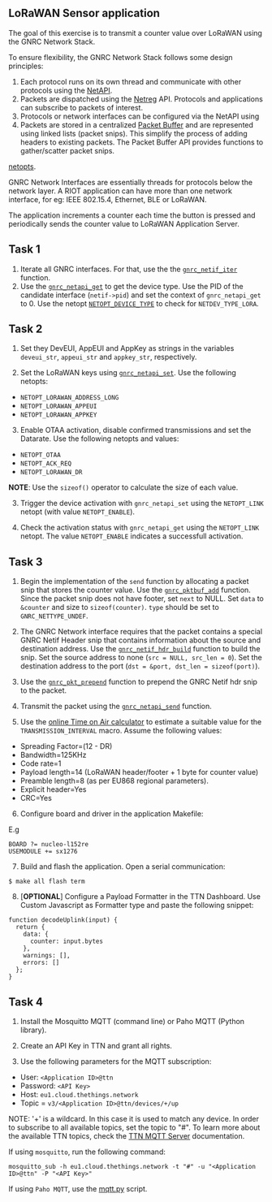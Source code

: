 ## LoRaWAN Sensor application

The goal of this exercise is to transmit a counter value over LoRaWAN
using the GNRC Network Stack.

To ensure flexibility, the GNRC Network Stack follows some design principles:
1. Each protocol runs on its own thread and communicate with other protocols
using the [NetAPI](https://doc.riot-os.org/group__net__gnrc__netapi.html).
2. Packets are dispatched using the [Netreg](https://doc.riot-os.org/group__net__gnrc__netreg.html) API. Protocols and applications can subscribe to packets of interest.
3. Protocols or network interfaces can be configured via the NetAPI using
4. Packets are stored in a centralized [Packet Buffer](https://doc.riot-os.org/group__net__gnrc__pktbuf.html) and are represented using linked lists (packet snips). This
simplify the process of adding headers to existing packets. The Packet Buffer
API provides functions to gather/scatter packet snips.

[netopts](https://doc.riot-os.org/group__net__netopt.html).

GNRC Network Interfaces are essentially threads for protocols below the network layer.
A RIOT application can have more than one network interface, for eg: IEEE 802.15.4,
Ethernet, BLE or LoRaWAN.

The application increments a counter each time the button is pressed and periodically
sends the counter value to LoRaWAN Application Server.

## Task 1
1. Iterate all GNRC interfaces. For that, use the the
   [`gnrc_netif_iter`](https://doc.riot-os.org/group__net__gnrc__netif.html#gaa58a468fb9e82d7107e229f0239c4e53)
   function.
2. Use the [`gnrc_netapi_get`](https://doc.riot-os.org/group__net__gnrc__netapi.html#ga891f61c6d9e2b1dee3930f9f852ba86a)
   to get the device type. Use the PID of the candidate interface (`netif->pid`) and set the context of `gnrc_netapi_get` to 0. Use the netopt
   [`NETOPT_DEVICE_TYPE`](https://doc.riot-os.org/group__net__netopt.html#gga19e30424c1ab107c9c84dc0cb29d9906a22423b24454d2cc25a395fd398505bf4) to check for `NETDEV_TYPE_LORA`.

## Task 2
1. Set they DevEUI, AppEUI and AppKey as strings in the variables `deveui_str`,
`appeui_str` and `appkey_str`, respectively.

2. Set the LoRaWAN keys using [`gnrc_netapi_set`](https://doc.riot-os.org/group__net__gnrc__netapi.html#ga88f71db0621dc9ce78d14664f5e23f4b). Use the following netopts:


- `NETOPT_LORAWAN_ADDRESS_LONG`
- `NETOPT_LORAWAN_APPEUI`
- `NETOPT_LORAWAN_APPKEY`

3. Enable OTAA activation, disable confirmed transmissions and set the Datarate.
Use the following netopts and values:

- `NETOPT_OTAA`
- `NETOPT_ACK_REQ`
- `NETOPT_LORAWAN_DR`

**NOTE**: Use the `sizeof()` operator to calculate the size of each value.

3. Trigger the device activation with `gnrc_netapi_set` using the `NETOPT_LINK`
netopt (with value `NETOPT_ENABLE`).

4. Check the activation status with `gnrc_netapi_get` using the `NETOPT_LINK`
netopt. The value `NETOPT_ENABLE` indicates a successfull activation.

## Task 3
1. Begin the implementation of the `send` function by allocating a packet
snip that stores the counter value. Use the [`gnrc_pktbuf_add`](https://doc.riot-os.org/group__net__gnrc__pktbuf.html#ga658aed0ce2b31d784e32849eb0f60d27) function. Since the
packet snip does not have footer, set `next` to NULL. Set `data` to `&counter`
and size to `sizeof(counter)`. `type` should be set to `GNRC_NETTYPE_UNDEF`.

2. The GNRC Network interface requires that the packet contains a special
GNRC Netif Header snip that contains information about the source and destination
address. Use the [`gnrc_netif_hdr_build`](https://doc.riot-os.org/group__net__gnrc__netif__hdr.html#ga5f50fe3a4e7bbec638b0d5b1cb85eb2e) function to build the snip. Set the
source address to none (`src = NULL, src_len = 0`). Set the destination address
to the port (`dst = &port, dst_len = sizeof(port)`).

3. Use the [`gnrc_pkt_prepend`](https://doc.riot-os.org/group__net__gnrc__pkt.html#ga5489d41e4be2e44221acc9111a7225cc) function to prepend the GNRC Netif hdr snip to the packet.

4. Transmit the packet using the [`gnrc_netapi_send`](https://doc.riot-os.org/group__net__gnrc__netapi.html#gaf272274fd5d3918d6dd838d94108d4a6) function.

5. Use the [online Time on Air calculator](https://loratools.nl/#/airtime) to estimate
a suitable value for the `TRANSMISSION_INTERVAL` macro. Assume the following values:
- Spreading Factor=(12 - DR)
- Bandwidth=125KHz
- Code rate=1
- Payload length=14 (LoRaWAN header/footer + 1 byte for counter value)
- Preamble length=8 (as per EU868 regional parameters).
- Explicit header=Yes
- CRC=Yes

6. Configure board and driver in the application Makefile:

E.g
```
BOARD ?= nucleo-l152re
USEMODULE += sx1276
```

7. Build and flash the application. Open a serial communication:
```
$ make all flash term
```

8. [**OPTIONAL**] Configure a Payload Formatter in the TTN Dashboard. Use Custom Javascript
as Formatter type and paste the following snippet:

```
function decodeUplink(input) {
  return {
    data: {
      counter: input.bytes
    },
    warnings: [],
    errors: []
  };
}
```

## Task 4

1. Install the Mosquitto MQTT (command line) or Paho MQTT (Python library).

2. Create an API Key in TTN and grant all rights.

3. Use the following parameters for the MQTT subscription:

- User: `<Application ID>@ttn`
- Password: `<API Key>`
- Host: `eu1.cloud.thethings.network`
- Topic = `v3/<Application ID>@ttn/devices/+/up`

NOTE: '+' is a wildcard. In this case it is used to match any device.
In order to subscribe to all available topics, set the topic to "#".
To learn more about the available TTN topics, check
the [TTN MQTT Server](https://www.thethingsindustries.com/docs/integrations/mqtt/)
documentation.

If using `mosquitto`, run the following command:

```
mosquitto_sub -h eu1.cloud.thethings.network -t "#" -u "<Application ID>@ttn" -P "<API Key>"
```

If using `Paho MQTT`, use the [mqtt.py](mqtt.py) script.
